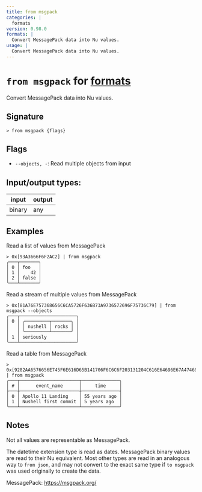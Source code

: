 ```yaml
---
title: from msgpack
categories: |
  formats
version: 0.98.0
formats: |
  Convert MessagePack data into Nu values.
usage: |
  Convert MessagePack data into Nu values.
---
```

<!-- This file is automatically generated. Please edit the command in https://github.com/nushell/nushell instead. -->

# `from msgpack` for [formats](/commands/categories/formats.md)

<div class='command-title'>Convert MessagePack data into Nu values.</div>

## Signature

```> from msgpack {flags} ```

## Flags

 -  `--objects, -`: Read multiple objects from input


## Input/output types:

| input  | output |
| ------ | ------ |
| binary | any    |

## Examples

Read a list of values from MessagePack
```nu
> 0x[93A3666F6F2AC2] | from msgpack
╭───┬───────╮
│ 0 │ foo   │
│ 1 │    42 │
│ 2 │ false │
╰───┴───────╯

```

Read a stream of multiple values from MessagePack
```nu
> 0x[81A76E757368656C6CA5726F636B73A9736572696F75736C79] | from msgpack --objects
╭───┬─────────────────────╮
│ 0 │ ╭─────────┬───────╮ │
│   │ │ nushell │ rocks │ │
│   │ ╰─────────┴───────╯ │
│ 1 │ seriously           │
╰───┴─────────────────────╯

```

Read a table from MessagePack
```nu
> 0x[9282AA6576656E745F6E616D65B141706F6C6C6F203131204C616E64696E67A474696D65C70CFF00000000FFFFFFFFFF2CAB5B82AA6576656E745F6E616D65B44E757368656C6C20666972737420636F6D6D6974A474696D65D6FF5CD5ADE0] | from msgpack
╭───┬──────────────────────┬──────────────╮
│ # │      event_name      │     time     │
├───┼──────────────────────┼──────────────┤
│ 0 │ Apollo 11 Landing    │ 55 years ago │
│ 1 │ Nushell first commit │ 5 years ago  │
╰───┴──────────────────────┴──────────────╯

```

## Notes

Not all values are representable as MessagePack.

The datetime extension type is read as dates. MessagePack binary values are
read to their Nu equivalent. Most other types are read in an analogous way to
`from json`, and may not convert to the exact same type if `to msgpack` was
used originally to create the data.

MessagePack: https://msgpack.org/
